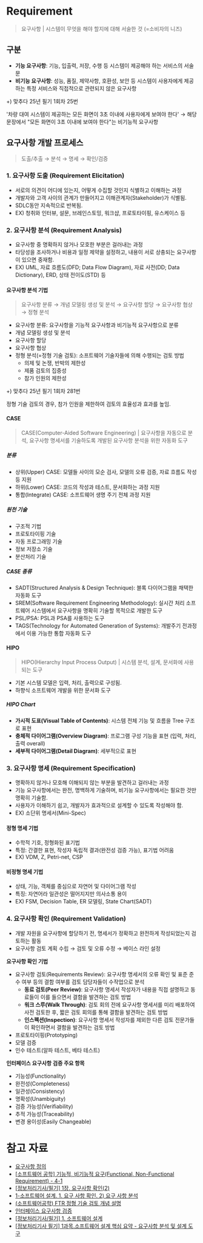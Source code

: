 # Requirement

> 요구사항 | 시스템이 무엇을 해야 할지에 대해 서술한 것 (=소비자의 니즈)

## 구분

- **기능 요구사항**: 기능, 입출력, 저장, 수행 등 시스템이 제공해야 하는 서비스의 서술문
- **비기능 요구사항**: 성능, 품질, 제약사항, 호환성, 보안 등 시스템이 사용자에게 제공하는 특정 서비스와 직접적으로 관련되지 않은 요구사항

+) 맞추다 25년 필기 1회차 25번

'차량 대여 시스템이 제공하는 모든 화면이 3초 이내에 사용자에게 보여야 한다' → 해당 문장에서 "모든 화면이 3초 이내에 보여야 한다"는 비기능적 요구사항

## 요구사항 개발 프로세스

> 도출/추출 → 분석 → 명세 → 확인/검증

### 1. 요구사항 도출 (Requirement Elicitation)

- 서로의 의견이 어디에 있는지, 어떻게 수집할 것인지 식별하고 이해하는 과정
- 개발자와 고객 사이의 관계가 만들어지고 이해관계자(Stakeholder)가 식별됨.
- SDLC동안 지속적으로 반복됨.
- EX) 청취와 인터뷰, 설문, 브레인스토밍, 워크샵, 프로토타이핑, 유스케이스 등

### 2. 요구사항 분석 (Requirement Analysis)

- 요구사항 중 명확하지 않거나 모호한 부분은 걸러내는 과정
- 타당성을 조사하거나 비용과 일정 제약을 설정하고, 내용이 서로 상충되는 요구사항이 있으면 중재함.
- EX) UML, 자료 흐름도(DFD; Data Flow Diagram), 자료 사전(DD; Data Dictionary), ERD, 상태 전이도(STD) 등

#### 요구사항 분석 기법

> 요구사항 분류 → 개념 모델링 생성 및 분석 → 요구사항 할당 → 요구사항 협상 → 정형 분석

- 요구사항 분류: 요구사항을 기능적 요구사항과 비기능적 요구사항으로 분류
- 개념 모델링 생성 및 분석
- 요구사항 할당
- 요구사항 협상
- 정형 분석(=정형 기술 검토): 소프트웨어 기술자들에 의해 수행되는 검토 방법
  - 의제 및 논쟁, 반박의 제한성
  - 제품 검토의 집중성
  - 참가 인원의 제한성

+) 맞추다 25년 필기 1회차 281번

정형 기술 검토의 경우, 참가 인원을 제한하여 검토의 효율성과 효과를 높임.

#### CASE

> CASE(Computer-Aided Software Engineering) | 요구사항을 자동으로 분석, 요구사항 명세서를 기술하도록 개발된 요구사항 분석을 위한 자동화 도구

##### 분류

- 상위(Upper) CASE: 모델들 사이의 모순 검사, 모델의 오류 검증, 자료 흐름도 작성 등 지원
- 하위(Lower) CASE: 코드의 작성과 테스트, 문서화하는 과정 지원
- 통합(Integrate) CASE: 소프트웨어 생명 주기 전체 과정 지원

##### 원천 기술

- 구조적 기법
- 프로토타이핑 기술
- 자동 프로그래밍 기술
- 정보 저장소 기술
- 분산처리 기술

##### CASE 종류

- SADT(Structured Analysis & Design Technique): 블록 다이어그램을 채택한 자동화 도구
- SREM(Software Requirement Engineering Methodology): 실시간 처리 소프트웨어 시스템에서 요구사항을 명확히 기술할 목적으로 개발한 도구
- PSL/PSA: PSL과 PSA를 사용하는 도구
- TAGS(Technology for Automated Generation of Systems): 개발주기 전과정에서 이용 가능한 통합 자동화 도구

#### HIPO

> HIPO(Hierarchy Input Process Output) | 시스템 분석, 설계, 문서화에 사용되는 도구

- 기본 시스템 모델은 입력, 처리, 출력으로 구성됨.
- 하향식 소프트웨어 개발을 위한 문서화 도구

##### HIPO Chart

- **가시적 도표(Visual Table of Contents)**: 시스템 전체 기능 및 흐름을 Tree 구조로 표현
- **충체적 다이어그램(Overview Diagram)**: 프로그램 구성 기능을 표현 (입력, 처리, 출력 overall)
- **세부적 다이어그램(Detail Diagram)**: 세부적으로 표현

### 3. 요구사항 명세 (Requirement Specification)

- 명확하지 않거나 모호해 이해되지 않는 부분을 발견하고 걸러내는 과정
- 기능 요구사항에서는 완전, 명백하게 기술하며, 비기능 요구사항에서는 필요한 것만 명확히 기술함.
- 사용자가 이해하기 쉽고, 개발자가 효과적으로 설계할 수 있도록 작성해야 함.
- EX) 소단위 명세서(Mini-Spec)

#### 정형 명세 기법

- 수학적 기호, 정형화된 표기법
- 특정: 간결한 표현, 작성자 독립적 결과(완전성 검증 가능), 표기법 어려움
- EX) VDM, Z, Petri-net, CSP

#### 비정형 명세 기법

- 상태, 기능, 객체를 중심으로 자연어 및 다이어그램 작성
- 특징: 자연어라 일관성은 떨어지지만 의사소통 용이
- EX) FSM, Decision Table, ER 모델링, State Chart(SADT)

### 4. 요구사항 확인 (Requirement Validation)

- 개발 자원을 요구사항에 할당하기 전, 명세서가 정확하고 완전하게 작성되었는지 검토하는 활동
- 요구사항 검토 계획 수립 → 검토 및 오류 수정 → 베이스 라인 설정

**요구사항 확인 기법**

- 요구사항 검토(Requirements Review): 요구사항 명세서의 오류 확인 및 표준 준수 여부 등의 결함 여부를 검토 담당자들이 수작업으로 분석
  - **동료 검토(Peer Review)**: 요구사항 명세서 작성자가 내용을 직접 설명하고 동료들이 이를 들으면서 결함을 발견하는 검토 방법
  - **워크 스루(Walk Through)**: 검토 회의 전에 요구사항 명세서를 미리 배포하여 사전 검토한 후, 짧은 검토 회의를 통해 결함을 발견하는 검토 방법
  - **인스펙션(Inspection)**: 요구사항 명세서 작성자를 제외한 다른 검토 전문가들이 확인하면서 결함을 발견하는 검토 방법
- 프로토타이핑(Prototyping)
- 모델 검증
- 인수 테스트(알파 테스트, 베타 테스트)

**인터페이스 요구사항 검증 주요 항목**

- 기능성(Functionality)
- 완전성(Completeness)
- 일관성(Consistency)
- 명확성(Unambiguity)
- 검증 가능성(Verifiability)
- 추적 가능성(Traceability)
- 변경 용이성(Easily Changeable)

# 참고 자료

- [요구사항 정의](https://m.blog.naver.com/wook2124/222103001064)
- [\[소프트웨어 공학\] 기능적, 비기능적 요구(Functional, Non-Functional Requirement) - 4-1](https://jelong.tistory.com/entry/%EC%86%8C%ED%94%84%ED%8A%B8%EC%9B%A8%EC%96%B4-%EA%B3%B5%ED%95%99-%EA%B8%B0%EB%8A%A5%EC%A0%81-%EB%B9%84%EA%B8%B0%EB%8A%A5%EC%A0%81-%EC%9A%94%EA%B5%ACFunctional-Non-Functional-Requirement-Engineering-4-1)
- [\[정보처리기사/필기\] 1장. 요구사항 확인(2)](https://velog.io/@jiwon3378/%EC%A0%95%EB%B3%B4%EC%B2%98%EB%A6%AC%EA%B8%B0%EC%82%AC%EC%86%8C%ED%94%84%ED%8A%B8%EC%9B%A8%EC%96%B4-%EC%84%A4%EA%B3%84-1%EC%9E%A5.-%EC%9A%94%EA%B5%AC%EC%82%AC%ED%95%AD-%ED%99%95%EC%9D%B82)
- [1-소프트웨어 설계. 1. 요구 사항 확인. 2) 요구 사항 분석](https://velog.io/@kjh03160/1-%EC%86%8C%ED%94%84%ED%8A%B8%EC%9B%A8%EC%96%B4-%EC%84%A4%EA%B3%84.-1.-%EC%9A%94%EA%B5%AC-%EC%82%AC%ED%95%AD-%ED%99%95%EC%9D%B8.-2-%EC%9A%94%EA%B5%AC-%EC%82%AC%ED%95%AD-%EB%B6%84%EC%84%9D)
- [(소프트웨어공학) FTR 정형 기술 검토 개념 설명](https://kkh0977.tistory.com/589)
- [인터페이스 요구사항 검증](https://m.blog.naver.com/wook2124/222103410491)
- [\[정보처리기사/필기\] 1. 소프트웨어 설계](https://velog.io/@stringbuckwheat/%EC%A0%95%EB%B3%B4%EC%B2%98%EB%A6%AC%EA%B8%B0%EC%82%AC-%ED%95%84%EA%B8%B0-1%EA%B3%BC%EB%AA%A9-%EC%86%8C%ED%94%84%ED%8A%B8%EC%9B%A8%EC%96%B4-%EC%84%A4%EA%B3%84-%EC%9A%94%EC%95%BD#1-%EC%86%8C%ED%94%84%ED%8A%B8%EC%9B%A8%EC%96%B4-%EC%83%9D%EB%AA%85-%EC%A3%BC%EA%B8%B0)
- [\[정보처리기사 필기\] 1과목.소프트웨어 설계 핵심 요약 - 요구사항 분석 및 설계 도구](https://blog.naver.com/gisafirst/222686734081)
